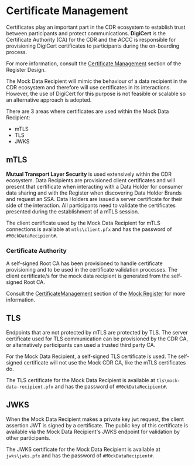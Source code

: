 # Certificate Management

Certificates play an important part in the CDR ecosystem to establish trust between participants and protect communications.  **DigiCert** is the Certificate Authority (CA) for the CDR and the ACCC is responsible for provisioning DigiCert certificates to participants during the on-boarding process.

For more information, consult the [Certificate Management](https://cdr-register.github.io/register/#certificate-management) section of the Register Design.

The Mock Data Recipient will mimic the behaviour of a data recipient in the CDR ecosystem and therefore will use certificates in its interactions.  However, the use of DigiCert for this purpose is not feasible or scalable so an alternative approach is adopted.

There are 3 areas where certificates are used within the Mock Data Recipient:
- mTLS
- TLS
- JWKS

## mTLS

**Mutual Transport Layer Security** is used extensively within the CDR ecosystem.  Data Recipients are provisioned client certificates and will present that certificate when interacting with a Data Holder for consumer data sharing and with the Register when discovering Data Holder Brands and request an SSA.  Data Holders are issued a server certificate for their side of the interaction.  All participants need to validate the certificates presented during the establishment of a mTLS session.

The client certificate used by the Mock Data Recipient for mTLS connections is available at `mtls\client.pfx` and has the password of `#M0ckDataRecipient#`.

### Certificate Authority

A self-signed Root CA has been provisioned to handle certificate provisioning and to be used in the certificate validation processes.  The client certificate/s for the mock data recipient is generated from the self-signed Root CA.  

Consult the [CertificateManagement](https://github.com/ConsumerDataRight/mock-register/tree/main/CertificateManagement) section of the [Mock Register](https://github.com/ConsumerDataRight/mock-register/) for more information.

## TLS

Endpoints that are not protected by mTLS are protected by TLS.  The server certificate used for TLS communication can be provisioned by the CDR CA, or alternatively participants can used a trusted third party CA.

For the Mock Data Recipient, a self-signed TLS certificate is used.  The self-signed certificate will not use the Mock CDR CA, like the mTLS certificates do.

The TLS certificate for the Mock Data Recipient is available at `tls\mock-data-recipient.pfx` and has the password of `#M0ckDataRecipient#`.

## JWKS

When the Mock Data Recipient makes a private key jwt request, the client assertion JWT is signed by a certificate.  The public key of this certificate is available via the Mock Data Recipient's JWKS endpoint for validation by other participants.

The JWKS certificate for the Mock Data Recipient is available at `jwks\jwks.pfx` and has the password of `#M0ckDataRecipient#`.
